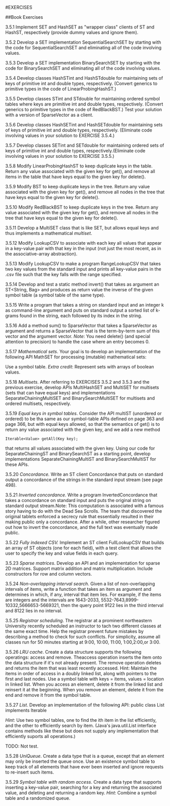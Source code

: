 #EXERCISES

##Book Exercises

3.5.1 Implement SET and HashSET as "wrapper class" clients of ST and HashST, respectively (provide dummy values and ignore them).

3.5.2 Develop a SET implementation SequentialSearchSET by starting with the code for SequentialSearchSET and eliminating all of the code involving values.

3.5.3 Develop a SET implementation BinarySearchSET by starting with the code for BinarySearchSET and eliminating all of the code involving values.

3.5.4 Develop classes HashSTint and HashSTdouble for maintaining sets of keys of primitive int and double types, respectively. (Convert generics to primitive types in the code of LinearProbingHashST.)

3.5.5 Develop classes STint and STdouble for maintaining ordered symbol tables where keys are primitive int and double types, respectively. (Convert generics to primitive types in the code of RedBlackBST.) Test your solution with a version of SparseVector as a client.

3.5.6 Develop classes HashSETint and HashSETdouble for maintaining sets of keys of primitive int and double types, respectively. (Eliminate code involving values in your solution to EXERCISE 3.5.4.)

3.5.7 Develop classes SETint and SETdouble for maintaining ordered sets of keys of primitive int and double types, respectively.(Eliminate code involving values in your solution to EXERCISE 3.5.5.)

3.5.8 Modify LinearProbingHashST to keep duplicate keys in the table. Return any value associated with the given key for get(), and remove all items in the table that have keys equal to the given key for delete().

3.5.9 Modify BST to keep duplicate keys in the tree. Return any value associated with the given key for get(), and remove all nodes in the tree that have keys equal to the given key for delete().

3.5.10 Modify RedBlackBST to keep duplicate keys in the tree. Return any value associated with the given key for get(), and remove all nodes in the tree that have keys equal to the given key for delete().

3.5.11 Develop a MultiSET class that is like SET, but allows equal keys and thus implements a mathematical *multiset*.

3.5.12 Modify LookupCSV to associate with each key all values that appear in a key-value pair with that key in the input (not just the most recent, as in the associative-array abstraction).

3.5.13 Modify LookupCSV to make a program RangeLookupCSV that takes two key values from the standard input and prints all key-value pairs in the .csv file such that the key falls with the range specified.

3.5.14 Develop and test a static method invert() that takes as argument an ST<String, Bag<String>> and produces as return value the inverse of the given symbol table (a symbol table of the same type).

3.5.15 Write a program that takes a string on standard input and an integer k as command-line argument and puts on standard output a sorted list of k-grams found in the string, each followed by its index in the string.

3.5.16 Add a method sum() to SparseVector that takes a SparseVector as argument and returns a SparseVector that is the term-by-term sum of this vector and the argument vector. *Note*: You need delete() (and special attention to precision) to handle the case where an entry becomes 0.

3.5.17 *Mathematical sets*. Your goal is to develop an implementation of the following API MathSET for processing (mutable) mathematical sets:

Use a symbol table. *Extra credit*: Represent sets with arrays of boolean values.

3.5.18 *Multisets*. After referring to EXERCISES 3.5.2 and 3.5.3 and the previous exercise, develop APIs MultiHashSET and MultiSET for multisets (sets that can have equal keys) and implementations SeparateChainingMultiSET and BinarySearchMultiSET for multisets and ordered multisets, respectively.

3.5.19 *Equal keys in symbol tables*. Consider the API multiST (unordered or ordered) to be tha same as our symbol-table APIs defined on page 363 and page 366, but with equal keys allowed, so that the semantics of get() is to return any value associated with the given key, and we add a new method
```
Iterable<Value> getAll(Key key);
```
that returns all values associated with the given key. Using our code for SeparateChainingST and BinarySearchST as a starting point, develop implementations SeparateChainingMultiST and BinarySearchMultiST for these APIs.

3.5.20 *Concordance.* Write an ST client Concordance that puts on standard output a concordance of the strings in the standard input stream (see page 498).

3.5.21 *Inverted concordance*. Write a program InvertedConcordance that takes a concordance on standard input and puts the original string on standard output stream.Note: This computation is associated with a famous story having to do with the Dead Sea Scrolls. The team that discovered the original tablets enforced a secrecy rule that essentially resulted in their making public only a concordance. After a while, other researcher figured out how to invert the concordance, and the
full text was eventually made public.

3.5.22 *Fully indexed CSV.* Implement an ST client FullLookupCSV that builds an array of ST objects (one for each field), with a test client that allows the user to specify the key and value fields in each query.

3.5.23 *Sparse matrices*. Develop an API and an implementation for sparse 2D matrices. Support matrix addition and matrix multiplication. Include constructors for row and column vectors.

3.5.24 *Non-overlapping interval search*. Given a list of non-overlapping intervals of items, write a function that takes an item as argument and determines in which, if any, interval that item lies. For example, if the items are integers and the intervals are 1643-2033, 5532-7643,8999-10332,5666653-5669321, then the query point 9122 lies in the third interval and 8122 lies in no interval.

3.5.25 *Registrar scheduling*. The registrar at a prominent northeastern University recently scheduled an instructor to tach two different classes at the same exact time. Help the registrar prevent future mistakes by describing a method to check for such conflicts. For simplicity, assume all classes run for 50 minutes starting at 9:00, 10:00, 11:00, 1:00,2:00,or 3:00.

3.5.26 *LRU cache*. Create a data structure supports the following operatings: access and remove. Theaccess operation inserts the item onto the data structure if it's not already present. The remove operation deletes and returns the item that was least recently accessed. Hint: Maintain the items in order of access in a doubly linked list, along with pointers to the first and last nodes. Use a symbol table with keys = items, values = location in linked list. When you
access an element, delete it from the linked list and reinsert it at the beginning. When you remove an element, delete it from the end and remove it from the symbol table.

3.5.27 *List*. Develop an implementation of the following API:
public class List<Item> implements Iterable<Item>

*Hint*: Use two symbol tables, one to find the ith item in the list efficiently, and the other to efficiently search by item. (Java's java.util.List interface contains methods like these but does not supply any implementation that efficiently suports all operations.)

TODO: Not test.

3.5.28 *UniQueue*. Create a data type that is a queue, except that an element may only be inserted the queue once. Use an existence symbol table to keep track of all elements that have ever been inserted and ignore requests to re-insert such items.

3.5.29 *Symbol table with random access*. Create a data type that supports inserting a key-value pair, searching for a key and returning the associated value, and deleting and returning a random key. *Hint*: Combine a symbol table and a randomized queue.























